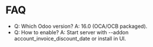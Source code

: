 # FAQ

- Q: Which Odoo version? A: 16.0 (OCA/OCB packaged).
- Q: How to enable? A: Start server with --addon account_invoice_discount_date or install in UI.
